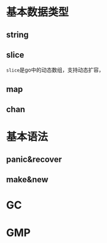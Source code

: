 # 基本数据类型

## string

## slice
`slice`是go中的动态数组，支持动态扩容，

## map

## chan

# 基本语法
## panic&recover

## make&new

##

# GC

# GMP
